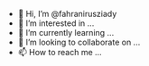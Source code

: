 - 👋 Hi, I’m @fahranirusziady
- 👀 I’m interested in ...
- 🌱 I’m currently learning ...
- 💞️ I’m looking to collaborate on ...
- 📫 How to reach me ...

<!---
fahranirusziady/fahranirusziady is a ✨ special ✨ repository because its `README.md` (this file) appears on your GitHub profile.
You can click the Preview link to take a look at your changes.
--->
